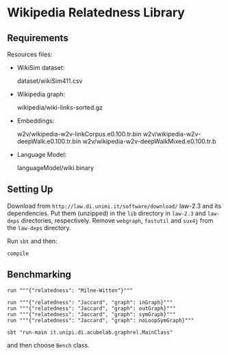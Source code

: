 Wikipedia Relatedness Library
=============================

Requirements
------------

Resources files:

 * WikiSim dataset:

    dataset/wikiSim411.csv

 * Wikipedia graph:

    wikipedia/wiki-links-sorted.gz

 * Embeddings:

    w2v/wikipedia-w2v-linkCorpus.e0.100.tr.bin
    w2v/wikipedia-w2v-deepWalk.e0.100.tr.bin
    w2v/wikipedia-w2v-deepWalkMixed.e0.100.tr.b


 * Language Model:

    languageModel/wiki.binary


Setting Up
----------

Download from `http://law.di.unimi.it/software/download/` law-2.3 and its dependencies. Put them (unzipped) in the `lib` directory in `law-2.3` and `law-deps` directories, respectively.
Remove `webgraph`, `fastutil` and `sux4j` from  the `law-deps` directory.

Run `sbt` and then:

    compile
    
    
Benchmarking
------------
    
    run """{"relatedness": "Milne-Witten"}"""
    
    run """{"relatedness": "Jaccard", "graph": inGraph}"""
    run """{"relatedness": "Jaccard", "graph": outGraph}"""
    run """{"relatedness": "Jaccard", "graph": symGraph}"""
    run """{"relatedness": "Jaccard", "graph": noLoopSymGraph}"""
    
    sbt "run-main it.unipi.di.acubelab.graphrel.MainClass"


and then choose `Bench` class.
